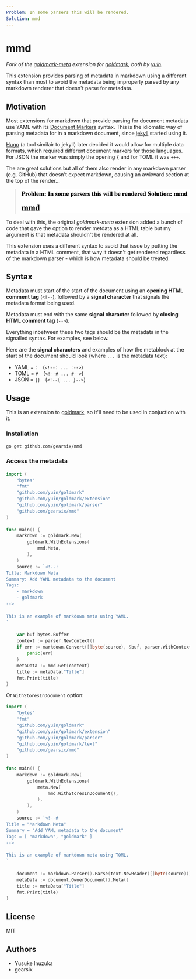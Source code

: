 ```yaml
---
Problem: In some parsers this will be rendered.
Solution: mmd
---
```


mmd
===

*Fork of the [goldmark-meta](http://github.com/yuin/goldmark-meta) extension for [goldmark](http://github.com/yuin/goldmark), both by [yuin](http://github.com/yuin).*

This extension provides parsing of metadata in markdown using a different syntax than most to avoid the metadata being improperly parsed by any markdown renderer that doesn't parse for metadata.

Motivation
----------

Most extensions for markdown that provide parsing for document metadata use YAML with its [Document Markers](https://yaml.org/spec/1.2.2/#912-document-markers) syntax.
This is the idiomatic way of parsing metadata for in a markdown document, since [jekyll](https://jekyllrb.com/docs/front-matter/) started using it.

[Hugo](gohugo.io) (a tool similair to jekyll) later decided it would allow for multiple data formats, which required different document markers for those languages.
For JSON the marker was simply the opening `{` and for TOML it was `+++`.

The are great solutions but all of them also render in any markdown parser (e.g. GitHub) that doesn't expect markdown, causing an awkward section at the top of the render...

> ![rendered-meta](rendered-meta.png)

To deal with this, the original *goldmark-meta* extension added a bunch of code that gave the option to render metdata as a HTML table but my argument is that metadata shouldn't be rendered at all.

This extension uses a different syntax to avoid that issue by putting the metadata in a HTML comment, that way it doesn't get rendered regardless of the markdown parser - which is how metadata should be treated.


Syntax
------

Metadata must start of the start of the document using an **opening HTML comment tag** (`<!--`), followed by a **signal character** that signals the metadata format being used.

Metadata must end with the same **signal character** followed by  **closing HTML comment tag** (`-->`).

Everything inbetween these two tags should be the metadata in the signalled syntax. For examples, see below.

Here are the **signal characters** and examples of how the metablock at the start of the document should look (where `...` is the metadata text):

- YAML = `:`&emsp;(`<!--: ... :-->`)
- TOML = `#`&emsp;(`<!--# ... #-->`)
- JSON = `{}`&emsp;(`<!--{ ... }-->`)


Usage
-----

This is an extension to [goldmark](http://github.com/yuin/goldmark), so it'll need to be used in conjuction with it.

### Installation

```
go get github.com/gearsix/mmd
```


### Access the metadata

```go
import (
    "bytes"
    "fmt"
    "github.com/yuin/goldmark"
    "github.com/yuin/goldmark/extension"
    "github.com/yuin/goldmark/parser"
    "github.com/gearsix/mmd"
)

func main() {
    markdown := goldmark.New(
        goldmark.WithExtensions(
            mmd.Meta,
        ),
    )
    source := `<!--:
Title: Markdown Meta
Summary: Add YAML metadata to the document
Tags:
    - markdown
    - goldmark
-->

This is an example of markdown meta using YAML.
`

    var buf bytes.Buffer
    context := parser.NewContext()
    if err := markdown.Convert([]byte(source), &buf, parser.WithContext(context)); err != nil {
        panic(err)
    }
    metaData := mmd.Get(context)
    title := metaData["Title"]
    fmt.Print(title)
}
```

Or `WithStoresInDocument` option:

```go
import (
    "bytes"
    "fmt"
    "github.com/yuin/goldmark"
    "github.com/yuin/goldmark/extension"
    "github.com/yuin/goldmark/parser"
    "github.com/yuin/goldmark/text"
    "github.com/gearsix/mmd"
)

func main() {
	markdown := goldmark.New(
		goldmark.WithExtensions(
			meta.New(
				mmd.WithStoresInDocument(),
			),
		),
	)
	source := `<!--#
Title = "Markdown Meta"
Summary = "Add YAML metadata to the document"
Tags = [ "markdown", "goldmark" ]
-->

This is an example of markdown meta using TOML.
`

	document := markdown.Parser().Parse(text.NewReader([]byte(source)))
	metaData := document.OwnerDocument().Meta()
	title := metaData["Title"]
	fmt.Print(title)
}
```

License
-------
MIT

Authors
-------

- Yusuke Inuzuka
- gearsix
